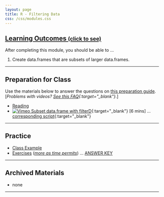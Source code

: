 ```yaml
---
layout: page
title: R - Filtering Data
css: /css/modules.css
---
```


<div class="panel-group-ILOs">
  <div class="panel panel-default">
    <div class="panel-heading">
      <h2 class="panel-title">
        <a data-toggle="collapse" href="#ILOs">Learning Outcomes <small>(click to see)</small></a>
      </h2>
    </div>
    <div id="ILOs" class="panel-collapse collapse">
      <div class="panel-body">
<p>After completing this module, you should be able to ...</p>

<ol>
  <li>Create data.frames that are subsets of larger data.frames.</li>
</ol>
      </div>
    </div>
  </div>
</div>

----

## Preparation for Class

Use the materials below to answer the questions on [this preparation guide](Prep/RFilter). [*Problems with videos? [See this FAQ](../resources/FAQ/FAQs/videos){:target="_blank"}.*]

* [Reading](bookR/RFilter.html)
* [![Vimeo](../img/dhovid.png) Subset data.frame with filterD](https://vimeo.com/user45324800/filterd){:target="_blank"} [6 mins] ... [corresponding script](HO/RFilter_RHO.html){:target="_blank"}

----

## Practice

* [Class Example](CEx/RFilter_CExmpl)
* [Exercises](CE/RFilter_CE1) ([*more as time permits*]([Exercises](CE/RFilter_CE2))) ... [ANSWER KEY](CE/KEY_RFilter_CE)

----

## Archived Materials

* none

----

